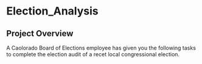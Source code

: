 # Election_Analysis

## Project Overview
A Caolorado Board of Elections employee has given you the following tasks to complete the election audit of a recet local congressional election. 
